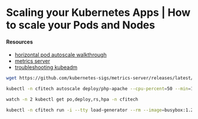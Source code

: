 # Scaling your Kubernetes Apps | How to scale your Pods and Nodes

#### Resources

- [horizontal pod autoscale walkthrough](https://kubernetes.io/docs/tasks/run-application/horizontal-pod-autoscale-walkthrough/)
- [metrics server](https://github.com/kubernetes-sigs/metrics-server#readme)
- [troubleshooting kubeadm](https://kubernetes.io/docs/setup/production-environment/tools/kubeadm/troubleshooting-kubeadm/)

```sh
wget https://github.com/kubernetes-sigs/metrics-server/releases/latest/download/components.yaml > metrics.yaml
```

```sh
kubectl -n cfitech autoscale deploy/php-apache --cpu-percent=50 --min=1 --max=5 $do > hpa.yaml
```

```sh
watch -n 2 kubectl get po,deploy,rs,hpa -n cfitech
```

```sh
kubectl -n cfitech run -i --tty load-generator --rm --image=busybox:1.28 --restart=Never -- /bin/sh -c "while sleep 0.01; do wget -q -O- http://php-apache; done"
```

